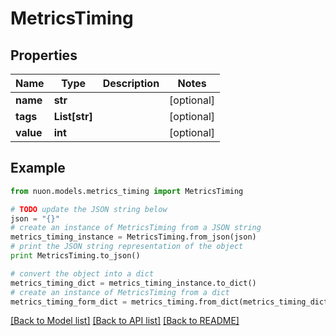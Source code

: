 # MetricsTiming


## Properties

Name | Type | Description | Notes
------------ | ------------- | ------------- | -------------
**name** | **str** |  | [optional] 
**tags** | **List[str]** |  | [optional] 
**value** | **int** |  | [optional] 

## Example

```python
from nuon.models.metrics_timing import MetricsTiming

# TODO update the JSON string below
json = "{}"
# create an instance of MetricsTiming from a JSON string
metrics_timing_instance = MetricsTiming.from_json(json)
# print the JSON string representation of the object
print MetricsTiming.to_json()

# convert the object into a dict
metrics_timing_dict = metrics_timing_instance.to_dict()
# create an instance of MetricsTiming from a dict
metrics_timing_form_dict = metrics_timing.from_dict(metrics_timing_dict)
```
[[Back to Model list]](../README.md#documentation-for-models) [[Back to API list]](../README.md#documentation-for-api-endpoints) [[Back to README]](../README.md)


